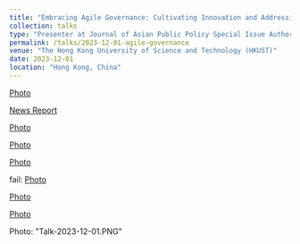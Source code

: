 ```yaml
---
title: "Embracing Agile Governance: Cultivating Innovation and Addressing the Challenges of Generative Artificial Intelligence in Higher Education"
collection: talks
type: "Presenter at Journal of Asian Public Policy Special Issue Authors' Workshop"
permalink: /talks/2023-12-01-agile-governance
venue: "The Hong Kong University of Science and Technology (HKUST)"
date: 2023-12-01
location: "Hong Kong, China"
---
```

[Photo](https://github.com/qiuhan-star/hanrachelqiu.github.io/blob/master/images/Talk-2023-12-01.PNG)

[News Report](https://mp.weixin.qq.com/s/EuHTxNFZpdGGEOrvOj-RPg)

[Photo](hanrachelqiu.github.io/images/Talk-2023-12-01.PNG)

[Photo](hanrachelqiu.github.io/blob/master/images/Talk-2023-12-01.PNG)

[Photo](github.com/qiuhan-star/hanrachelqiu.github.io/blob/master/images/Talk-2023-12-01.PNG)

fail:
[Photo](blob/master/images/Talk-2023-12-01.PNG)

[Photo](/images/Talk-2023-12-01.PNG)

[Photo](Talk-2023-12-01.PNG)

Photo: "Talk-2023-12-01.PNG"

